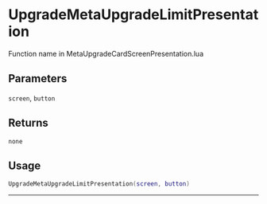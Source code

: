 # UpgradeMetaUpgradeLimitPresentation
Function name in MetaUpgradeCardScreenPresentation.lua
## Parameters
`screen`, `button`
## Returns
`none`
## Usage
```lua
UpgradeMetaUpgradeLimitPresentation(screen, button)
```
---
